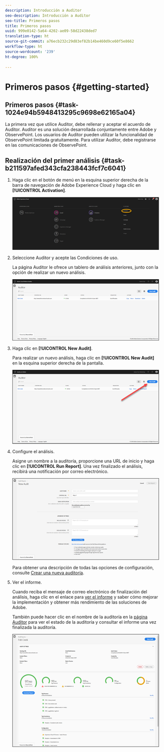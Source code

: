```yaml
---
description: Introducción a Auditor
seo-description: Introducción a Auditor
seo-title: Primeros pasos
title: Primeros pasos
uuid: 999e0142-5a64-4202-ae09-58d22438ded7
translation-type: ht
source-git-commit: a76ecb232c29d83ef82b14be460d9ce60f5e8662
workflow-type: ht
source-wordcount: '239'
ht-degree: 100%

---
```



# Primeros pasos {#getting-started}

## Primeros pasos {#task-1024e94b5948413295c9698e62165a04}

<!--
This page is a placeholder for now, we need things like prerequisites, any planning that should be done before using Auditor, initial setup info--that kind of thing.
-->

La primera vez que utilice Auditor, debe rellenar y aceptar el acuerdo de Auditor. Auditor es una solución desarrollada conjuntamente entre Adobe y ObservePoint. Los usuarios de Auditor pueden utilizar la funcionalidad de ObservePoint limitada gratuitamente. Para utilizar Auditor, debe registrarse en las comunicaciones de ObservePoint.

## Realización del primer análisis {#task-b211597afed343cfa238443fcf7c6041}

1. Haga clic en el botón de menú en la esquina superior derecha de la barra de navegación de Adobe Experience Cloud y haga clic en **[!UICONTROL Activation]**.

   ![](assets/activate.png)

1. Seleccione Auditor y acepte las Condiciones de uso.

   La página Auditor le ofrece un tablero de análisis anteriores, junto con la opción de realizar un nuevo análisis.

   ![](assets/home.png)

1. Haga clic en **[!UICONTROL New Audit]**.

   Para realizar un nuevo análisis, haga clic en **[!UICONTROL New Audit]** en la esquina superior derecha de la pantalla.

   ![](assets/new-audit-button.png)

1. Configure el análisis.

   Asigne un nombre a la auditoría, proporcione una URL de inicio y haga clic en **[!UICONTROL Run Report]**. Una vez finalizado el análisis, recibirá una notificación por correo electrónico.

   ![](assets/config.png)

   Para obtener una descripción de todas las opciones de configuración, consulte [Crear una nueva auditoría](../create-audit/create-new-audit.md).
1. Ver el informe.

   Cuando reciba el mensaje de correo electrónico de finalización del análisis, haga clic en el enlace para [ver el informe](../reports/scorecard.md) y saber cómo mejorar la implementación y obtener más rendimiento de las soluciones de Adobe.

   También puede hacer clic en el nombre de la auditoría en la [página Auditor](../get-started/audit-list.md) para ver el estado de la auditoría y consultar el informe una vez finalizada la auditoría.

   ![](assets/report.png)
